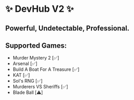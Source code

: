 # ✨ DevHub V2 ✨

## Powerful, Undetectable, Professional.

## Supported Games:

- Murder Mystery 2 [✅]
- Arsenal [✅]
- Build A Boat For A Treasure [✅]
- KAT [✅]
- Sol's RNG [✅]
- Murderers VS Sheriffs [✅]
- Blade Ball [⚠️]
